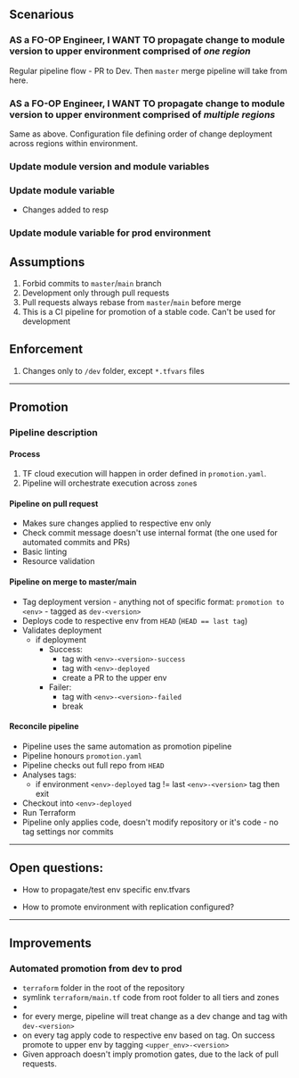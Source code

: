 ## Scenarious

### AS a FO-OP Engineer, I WANT TO propagate change to module version to upper environment comprised of *one region*

Regular pipeline flow - PR to Dev. Then `master` merge pipeline will take from here.

### AS a FO-OP Engineer, I WANT TO propagate change to module version to upper environment comprised of *multiple regions*

Same as above. Configuration file defining order of change deployment across regions within environment.

### Update module version and module variables

### Update module variable

* Changes added to resp

### Update module variable for prod environment


## Assumptions

1. Forbid commits to `master`/`main` branch
1. Development only through pull requests
1. Pull requests always rebase from `master`/`main` before merge
1. This is a CI pipeline for promotion of a stable code. Can't be used for development


## Enforcement

1. Changes only to `/dev` folder, except `*.tfvars` files

---

## Promotion

### Pipeline description

#### Process

1. TF cloud execution will happen in order defined in `promotion.yaml`.
1. Pipeline will orchestrate execution across `zone`s

#### Pipeline on pull request

* Makes sure changes applied to respective env only
* Check commit message doesn't use internal format (the one used for automated commits and PRs)
* Basic linting
* Resource validation


#### Pipeline on merge to master/main

* Tag deployment version - anything not of specific format: 
  `promotion to <env>` - tagged as `dev-<version>`
* Deploys code to respective env from `HEAD` (`HEAD == last tag`)
* Validates deployment
    * if deployment
        * Success:
            * tag with `<env>-<version>-success`
            * tag with `<env>-deployed`
            * create a PR to the upper env
        * Failer:
            * tag with `<env>-<version>-failed`
            * break


#### Reconcile pipeline

* Pipeline uses the same automation as promotion pipeline
* Pipeline honours `promotion.yaml`
* Pipeline checks out full repo from `HEAD` 
* Analyses tags:
    * if environment `<env>-deployed` tag != last `<env>-<version>` tag then exit
* Checkout into `<env>-deployed`
* Run Terraform
* Pipeline only applies code, doesn't modify repository or it's code - no tag settings nor commits

---

## Open questions:

* How to propagate/test env specific env.tfvars

* How to promote environment with replication configured?

---

## Improvements

### Automated promotion from dev to prod

* `terraform` folder in the root of the repository
* symlink `terraform/main.tf` code from root folder to all tiers and zones
* 
* for every merge, pipeline will treat change as a dev change and tag with `dev-<version>`
* on every tag apply code to respective env based on tag. On success promote to upper env by tagging `<upper_env>-<version>`
* Given approach doesn't imply promotion gates, due to the lack of pull requests. 
